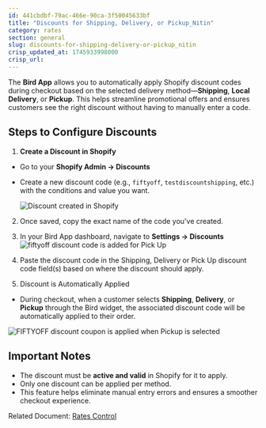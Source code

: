 ```yaml
---
id: 441cbdbf-79ac-466e-90ca-3f50045633bf
title: "Discounts for Shipping, Delivery, or Pickup_Nitin"
category: rates
section: general
slug: discounts-for-shipping-delivery-or-pickup_nitin
crisp_updated_at: 1745933998000
crisp_url: 
---
```


The **Bird App** allows you to automatically apply Shopify discount codes during checkout based on the selected delivery method—**Shipping**, **Local Delivery**, or **Pickup**. This helps streamline promotional offers and ensures customers see the right discount without having to manually enter a code.

## Steps to Configure Discounts

1. **Create a Discount in Shopify**
    
* Go to your **Shopify Admin → Discounts**
* Create a new discount code (e.g., `fiftyoff`, `testdiscountshipping`, etc.) with the conditions and value you want.
    
    ![Discount created in Shopify](https://storage.crisp.chat/users/helpdesk/website/-/c/a/8/2/ca826b447482b000/image-21_kfnppl.png)
    
2. Once saved, copy the exact name of the code you've created.

3. In your Bird App dashboard, navigate to **Settings → Discounts**
        ![fiftyoff discount code is added for Pick Up](https://storage.crisp.chat/users/helpdesk/website/-/c/a/8/2/ca826b447482b000/image-22_159f9a8.png)
4. Paste the discount code in the Shipping, Delivery or Pick Up discount code field(s) based on where the discount should apply.

6. Discount is Automatically Applied
    
* During checkout, when a customer selects **Shipping**, **Delivery**, or **Pickup** through the Bird widget, the associated discount code will be automatically applied to their order.

![FIFTYOFF discount coupon is applied when Pickup is selected](https://storage.crisp.chat/users/helpdesk/website/-/c/a/8/2/ca826b447482b000/image-23_1xle3ix.png)

## Important Notes

* The discount must be **active and valid** in Shopify for it to apply.
* Only one discount can be applied per method.
* This feature helps eliminate manual entry errors and ensures a smoother checkout experience.

Related Document: [Rates Control](https://help.birdchime.com/en-us/article/rates-control-jjcrrp/)
